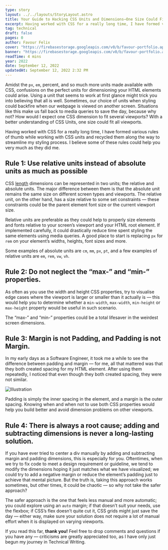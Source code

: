 ```yaml
---
type: story
layout: ../../layouts/StoryLayout.astro
title: Your Guide to Hacking CSS Units and Dimensions—One Size Could Fit All
excerpt: Having worked with CSS for a really long time, I have formed various rules of thumb while working with CSS units and recycled them along the way to streamline my styling process.
tag: technical
draft: false
pages: 0
author: Favour Felix
cover: "https://firebasestorage.googleapis.com/v0/b/favour-portfolio.appspot.com/o/stories%2Fhs-banner.webp?alt=media&token=b759792c-ff07-4fd7-ac65-54747b17484b"
banner: "https://firebasestorage.googleapis.com/v0/b/favour-portfolio.appspot.com/o/stories%2Fhs-banner.webp?alt=media&token=b759792c-ff07-4fd7-ac65-54747b17484b"
readTime: 4 mins
year: 2022
date: September 12, 2022
updatedAt: September 12, 2022 2:32 PM
---
```


Amidst the `px`, `em`, percent, and so much more units made available with CSS, confusions on the perfect units for dimensioning your HTML elements could arise. Using a unit that seems to work at first glance might trick you into believing that all is well. Sometimes, our choice of units when styling could backfire when our webpage is viewed on another screen. Situations like this make us fall back to media queries to save the day, because why not? How would I expect one CSS dimension to fit several viewports? With a better understanding of CSS Units, one size could fit all viewports.

Having worked with CSS for a really long time, I have formed various rules of thumb while working with CSS units and recycled them along the way to streamline my styling process. I believe some of these rules could help you very much as they did me.

## Rule 1: Use relative units instead of absolute units as much as possible

CSS [length](https://developer.mozilla.org/en-US/docs/Web/CSS/length) dimensions can be represented in two units; the relative and absolute units. The major difference between them is that the absolute unit remains the same size on different screen types and viewports. The relative unit, on the other hand, has a size relative to some set constraints — these constraints could be the parent element font size or the current viewport size.

Relative units are preferable as they could help to properly size elements and fonts relative to your screen’s viewport and your HTML root element. If implemented carefully, it could drastically reduce time spent styling the same elements using media queries. A good place to start is replacing `px` for `rem` on your element’s widths, heights, font sizes and more.

Some examples of absolute units are `cm`, `mm`, `px`, `pt`, and a few examples of relative units are `em`, `rem`, `vw`, `vh`.

## Rule 2: Do not neglect the “max-” and “min-” properties.

As often as you use the width and height CSS properties, try to visualise edge cases where the viewport is larger or smaller than it actually is — this would help you to determine whether a `min-width`, `max-width`, `min-height` or `max-height` property would be useful in such scenario.

The “max-” and “min-” properties could be a total lifesaver in the weirdest screen dimensions.

## Rule 3: Margin is not Padding, and Padding is not Margin.

In my early days as a Software Engineer, it took me a while to see the difference between padding and margin — for me, all that mattered was that they both created spacing for my HTML element. After using them repeatedly, I noticed that even though they both created spacing, they were not similar.

![Illustration](https://firebasestorage.googleapis.com/v0/b/favour-portfolio.appspot.com/o/stories%2Fhs-1.webp?alt=media&token=0a5e7ce6-2515-4c15-8481-ca679f870d4c)

Padding is simply the inner spacing in the element, and a margin is the outer spacing. Knowing when and when not to use both CSS properties would help you build better and avoid dimension problems on other viewports.

## Rule 4: There is always a root cause; adding and subtracting dimensions is never a long-lasting solution.

If you have ever tried to center a div manually by adding and subtracting margin and padding dimensions, this is especially for you. Oftentimes, when we try to fix code to meet a design requirement or guideline, we tend to modify the dimensions hoping it just matches what we have visualized; we could try to add a negative margin or reduce the element’s padding just to achieve that mental picture. But the truth is, taking this approach works sometimes, but other times, it could be chaotic — so why not take the safer approach?

The safer approach is the one that feels less manual and more automatic; you could explore using an `auto` margin; if that doesn’t suit your needs, use the flexbox; if CSS’s flex doesn’t quite cut it, CSS grids might just save the day — either way, make sure your solution does not require a lot of manual effort when it is displayed on varying viewports.

If you read this far, **thank you!** Feel free to drop comments and questions if you have any — criticisms are greatly appreciated too, as I have only just begun my journey in Technical Writing.
